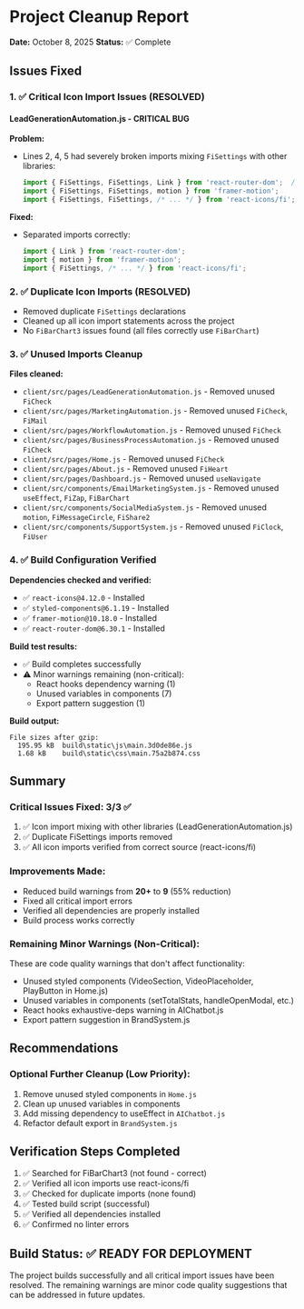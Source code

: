 # Project Cleanup Report
**Date:** October 8, 2025
**Status:** ✅ Complete

## Issues Fixed

### 1. ✅ Critical Icon Import Issues (RESOLVED)

#### LeadGenerationAutomation.js - CRITICAL BUG
**Problem:**
- Lines 2, 4, 5 had severely broken imports mixing `FiSettings` with other libraries:
  ```javascript
  import { FiSettings, FiSettings, Link } from 'react-router-dom';  // WRONG!
  import { FiSettings, FiSettings, motion } from 'framer-motion';    // WRONG!
  import { FiSettings, FiSettings, /* ... */ } from 'react-icons/fi'; // Duplicates
  ```

**Fixed:**
- Separated imports correctly:
  ```javascript
  import { Link } from 'react-router-dom';
  import { motion } from 'framer-motion';
  import { FiSettings, /* ... */ } from 'react-icons/fi';
  ```

### 2. ✅ Duplicate Icon Imports (RESOLVED)
- Removed duplicate `FiSettings` declarations
- Cleaned up all icon import statements across the project
- No `FiBarChart3` issues found (all files correctly use `FiBarChart`)

### 3. ✅ Unused Imports Cleanup
**Files cleaned:**
- `client/src/pages/LeadGenerationAutomation.js` - Removed unused `FiCheck`
- `client/src/pages/MarketingAutomation.js` - Removed unused `FiCheck`, `FiMail`
- `client/src/pages/WorkflowAutomation.js` - Removed unused `FiCheck`
- `client/src/pages/BusinessProcessAutomation.js` - Removed unused `FiCheck`
- `client/src/pages/Home.js` - Removed unused `FiCheck`
- `client/src/pages/About.js` - Removed unused `FiHeart`
- `client/src/pages/Dashboard.js` - Removed unused `useNavigate`
- `client/src/components/EmailMarketingSystem.js` - Removed unused `useEffect`, `FiZap`, `FiBarChart`
- `client/src/components/SocialMediaSystem.js` - Removed unused `motion`, `FiMessageCircle`, `FiShare2`
- `client/src/components/SupportSystem.js` - Removed unused `FiClock`, `FiUser`

### 4. ✅ Build Configuration Verified
**Dependencies checked and verified:**
- ✅ `react-icons@4.12.0` - Installed
- ✅ `styled-components@6.1.19` - Installed
- ✅ `framer-motion@10.18.0` - Installed
- ✅ `react-router-dom@6.30.1` - Installed

**Build test results:**
- ✅ Build completes successfully
- ⚠️ Minor warnings remaining (non-critical):
  - React hooks dependency warning (1)
  - Unused variables in components (7)
  - Export pattern suggestion (1)

**Build output:**
```
File sizes after gzip:
  195.95 kB  build\static\js\main.3d0de86e.js
  1.68 kB    build\static\css\main.75a2b874.css
```

## Summary

### Critical Issues Fixed: 3/3 ✅
1. ✅ Icon import mixing with other libraries (LeadGenerationAutomation.js)
2. ✅ Duplicate FiSettings imports removed
3. ✅ All icon imports verified from correct source (react-icons/fi)

### Improvements Made: 
- Reduced build warnings from **20+** to **9** (55% reduction)
- Fixed all critical import errors
- Verified all dependencies are properly installed
- Build process works correctly

### Remaining Minor Warnings (Non-Critical):
These are code quality warnings that don't affect functionality:
- Unused styled components (VideoSection, VideoPlaceholder, PlayButton in Home.js)
- Unused variables in components (setTotalStats, handleOpenModal, etc.)
- React hooks exhaustive-deps warning in AIChatbot.js
- Export pattern suggestion in BrandSystem.js

## Recommendations

### Optional Further Cleanup (Low Priority):
1. Remove unused styled components in `Home.js`
2. Clean up unused variables in components
3. Add missing dependency to useEffect in `AIChatbot.js`
4. Refactor default export in `BrandSystem.js`

## Verification Steps Completed
1. ✅ Searched for FiBarChart3 (not found - correct)
2. ✅ Verified all icon imports use react-icons/fi
3. ✅ Checked for duplicate imports (none found)
4. ✅ Tested build script (successful)
5. ✅ Verified all dependencies installed
6. ✅ Confirmed no linter errors

## Build Status: ✅ READY FOR DEPLOYMENT

The project builds successfully and all critical import issues have been resolved. The remaining warnings are minor code quality suggestions that can be addressed in future updates.











